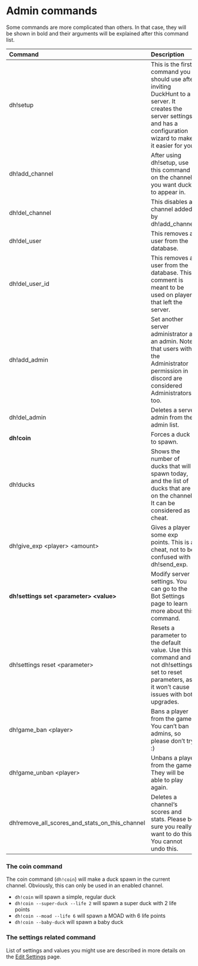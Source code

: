 # Admin commands

Some commands are more complicated than others. In that case, they will be shown in bold and their arguments will be explained after this command list.

| Command | Description |
| :--- | :--- |
| dh!setup | This is the first command you should use after inviting DuckHunt to a server. It creates the server settings and has a configuration wizard to make it easier for you. |
| dh!add\_channel | After using dh!setup, use this command on the channels you want ducks to appear in. |
| dh!del\_channel | This disables a channel added by dh!add\_channel. |
| dh!del\_user | This removes a user from the database. |
| dh!del\_user\_id | This removes a user from the database. This comment is meant to be used on players that left the server. |
| dh!add\_admin | Set another server administrator as an admin. Note that users with the Administrator permission in discord are considered Administrators too. |
| dh!del\_admin | Deletes a server admin from the admin list. |
| **dh!coin** | Forces a duck to spawn. |
| dh!ducks | Shows the number of ducks that will spawn today, and the list of ducks that are on the channel. It can be considered as a cheat. |
| dh!give\_exp &lt;player&gt; &lt;amount&gt; | Gives a player some exp points. This is a cheat, not to be confused with dh!send\_exp. |
| **dh!settings set &lt;parameter&gt; &lt;value&gt;** | Modify server settings. You can go to the Bot Settings page to learn more about this command. |
| dh!settings reset &lt;parameter&gt; | Resets a parameter to the default value. Use this command and not dh!settings set to reset parameters, as it won’t cause issues with bot upgrades. |
| dh!game\_ban &lt;player&gt; | Bans a player from the game. You can’t ban admins, so please don’t try :\) |
| dh!game\_unban &lt;player&gt; | Unbans a player from the game. They will be able to play again. |
| dh!remove\_all\_scores\_and\_stats\_on\_this\_channel | Deletes a channel‘s scores and stats. Please be sure you really want to do this. You cannot undo this. |

### The coin command

The coin command \(`dh!coin`\) will make a duck spawn in the current channel. Obviously, this can only be used in an enabled channel.

* `dh!coin` will spawn a simple, regular duck
* `dh!coin --super-duck --life 2` will spawn a super duck with 2 life points
* `dh!coin --moad --life 6` will spawn a MOAD with 6 life points
* `dh!coin --baby-duck` will spawn a baby duck

### The settings related command

List of settings and values you might use are described in more details on the [Edit Settings](edit-settings-settings-list.md) page.



